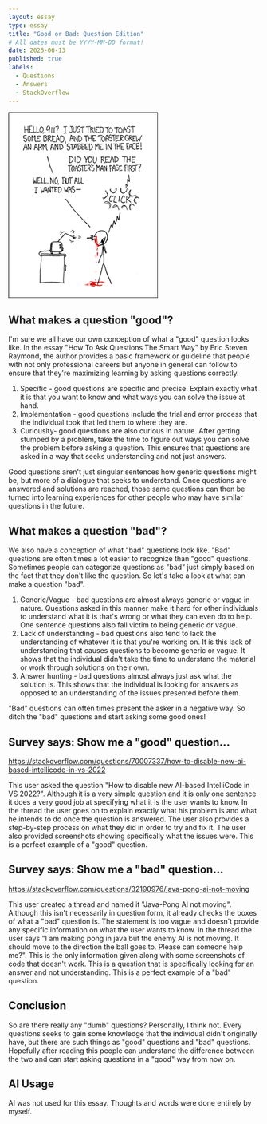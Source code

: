 ```yaml
---
layout: essay
type: essay
title: "Good or Bad: Question Edition"
# All dates must be YYYY-MM-DD format!
date: 2025-06-13
published: true
labels:
  - Questions
  - Answers
  - StackOverflow
---
```


<img width="300px" class="rounded float-start pe-4" src="../img/smart-questions/rtfm.png">

## What makes a question "good"?

I'm sure we all have our own conception of what a "good" question looks like. In the essay "How To Ask Questions The Smart Way" by Eric Steven Raymond, the author provides a basic framework or guideline that people with not only professional careers but anyone in general can follow to ensure that they're maximizing learning by asking questions correctly. 

1. Specific - good questions are specific and precise. Explain exactly what it is that you want to know and what ways you can solve the issue at hand.
2. Implementation - good questions include the trial and error process that the individual took that led them to where they are.
3. Curiousity- good questions are also curious in nature. After getting stumped by a problem, take the time to figure out ways you can solve the problem before asking a question. This ensures that questions are asked in a way that seeks understanding and not just answers.

Good questions aren't just singular sentences how generic questions might be, but more of a dialogue that seeks to understand. Once questions are answered and solutions are reached, those same questions can then be turned into learning experiences for other people who may have similar questions in the future. 

## What makes a question "bad"?

We also have a conception of what "bad" questions look like. "Bad" questions are often times a lot easier to recognize than "good" questions. Sometimes people can categorize questions as "bad" just simply based on the fact that they don't like the question. So let's take a look at what can make a question "bad".

1. Generic/Vague - bad questions are almost always generic or vague in nature. Questions asked in this manner make it hard for other individuals to understand what it is that's wrong or what they can even do to help. One sentence questions also fall victim to being generic or vague.
2. Lack of understanding - bad questions also tend to lack the understanding of whatever it is that you're working on. It is this lack of understanding that causes questions to become generic or vague. It shows that the individual didn't take the time to understand the material or work through solutions on their own.
3. Answer hunting - bad questions almost always just ask what the solution is. This shows that the individual is looking for answers as opposed to an understanding of the issues presented before them.

"Bad" questions can often times present the asker in a negative way. So ditch the "bad" questions and start asking some good ones!

## Survey says: Show me a "good" question... 

https://stackoverflow.com/questions/70007337/how-to-disable-new-ai-based-intellicode-in-vs-2022

This user asked the question "How to disable new AI-based IntelliCode in VS 2022?". Although it is a very simple question and it is only one sentence it does a very good job at specifying what it is the user wants to know. In the thread the user goes on to explain exactly what his problem is and what he intends to do once the question is answered. The user also provides a step-by-step process on what they did in order to try and fix it. The user also provided screenshots showing specifically what the issues were. This is a perfect example of a "good" question. 

## Survey says: Show me a "bad" question...

https://stackoverflow.com/questions/32190976/java-pong-ai-not-moving

This user created a thread and named it "Java-Pong AI not moving". Although this isn't necessarily in question form, it already checks the boxes of what a "bad" question is. The statement is too vague and doesn't provide any specific information on what the user wants to know. In the thread the user says "I am making pong in java but the enemy AI is not moving. It should move to the direction the ball goes to. Please can someone help me?". This is the only information given along with some screenshots of code that doesn't work. This is a question that is specifically looking for an answer and not understanding. This is a perfect example of a "bad" question. 

## Conclusion

So are there really any "dumb" questions? Personally, I think not. Every questions seeks to gain some knowledge that the individual didn't originally have, but there are such things as "good" questions and "bad" questions. Hopefully after reading this people can understand the difference between the two and can start asking questions in a "good" way from now on.

## AI Usage

AI was not used for this essay. Thoughts and words were done entirely by myself.
